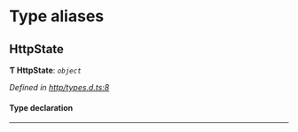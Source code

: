 

# Type aliases

<a id="httpstate"></a>

##  HttpState

**Ƭ HttpState**: *`object`*

*Defined in [http/types.d.ts:8](https://github.com/polkadot-js/api/blob/01435c1/packages/api-provider/src/http/types.d.ts#L8)*

#### Type declaration

___

